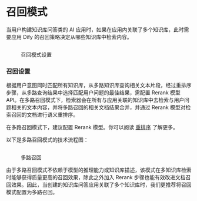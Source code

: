 # 召回模式

当用户构建知识库问答类的 AI 应用时，如果在应用内关联了多个知识库，此时需要应用 Dify 的召回策略决定从哪些知识库中检索内容。

<figure><img src="https://assets-docs.dify.ai/img/zh_CN/retrieval-augment/dc65227d81c8cee35e1d74d877ff6ddb.webp" alt=""><figcaption><p>召回模式设置</p></figcaption></figure>

### 召回设置

根据用户意图同时匹配所有知识库，从多路知识库查询相关文本片段，经过重排序步骤，从多路查询结果中选择匹配用户问题的最佳结果，需配置 Rerank 模型 API。在多路召回模式下，检索器会在所有与应用关联的知识库中去检索与用户问题相关的文本内容，并将多路召回的相关文档结果合并，并通过 Rerank 模型对检索召回的文档进行语义重排序。

在多路召回模式下，建议配置 Rerank 模型。你可以阅读 [重排序](https://docs.dify.ai/v/zh-hans/learn-more/extended-reading/retrieval-augment/rerank) 了解更多。

以下是多路召回模式的技术流程图：

<figure><img src="https://assets-docs.dify.ai/img/zh_CN/retrieval-augment/6316bd868418010c998c3b4753f351c5.webp" alt=""><figcaption><p>多路召回</p></figcaption></figure>

由于多路召回模式不依赖于模型的推理能力或知识库描述，该模式在多知识库检索时能够获得质量更高的召回效果，除此之外加入 Rerank 步骤也能有效改进文档召回效果。因此，当创建的知识库问答应用关联了多个知识库时，我们更推荐将召回模式配置为多路召回。
